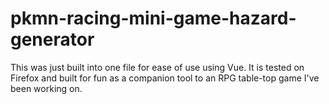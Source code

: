 # pkmn-racing-mini-game-hazard-generator

This was just built into one file for ease of use using Vue. It is tested on Firefox and built for fun as a companion tool to an RPG table-top game I've been working on.
